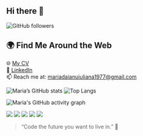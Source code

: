 ## Hi there 👋

![GitHub followers](https://img.shields.io/github/followers/mariadaianu30?style=social)



## 🌍 Find Me Around the Web
🌐 [My CV](https://drive.google.com/file/d/1w9kacql7FxyKlMqNnA7ytrpa7jNWg2it/view?usp=drive_link)  
💬 [LinkedIn](https://www.linkedin.com/in/maria-d%C4%83ianu-150640331/)  
📫 Reach me at: mariadaianuiuliana1977@gmail.com

![Maria’s GitHub stats](https://github-readme-stats.vercel.app/api?username=mariadaianu30&show_icons=true&theme=tokyonight)
![Top Langs](https://github-readme-stats.vercel.app/api/top-langs/?username=mariadaianu30&layout=compact)

![Maria's GitHub activity graph](https://github-readme-activity-graph.vercel.app/graph?username=mariadaianu30&theme=tokyo-night)

![](http://github-profile-summary-cards.vercel.app/api/cards/profile-details?username=yourusername&theme=github_dark)
![](http://github-profile-summary-cards.vercel.app/api/cards/repos-per-language?username=yourusername&theme=github_dark)
![](http://github-profile-summary-cards.vercel.app/api/cards/most-commit-language?username=yourusername&theme=github_dark)
![](http://github-profile-summary-cards.vercel.app/api/cards/stats?username=yourusername&theme=github_dark)
![](http://github-profile-summary-cards.vercel.app/api/cards/productive-time?username=yourusername&theme=github_dark&utcOffset=3)

> “Code the future you want to live in.” 💫

<!--
**mariadaianu30/mariadaianu30** is a ✨ _special_ ✨ repository because its `README.md` (this file) appears on your GitHub profile.

Here are some ideas to get you started:

- 🔭 I’m currently working on ...
- 🌱 I’m currently learning ...
- 👯 I’m looking to collaborate on ...
- 🤔 I’m looking for help with ...
- 💬 Ask me about ...
- 📫 How to reach me: ...
- 😄 Pronouns: ...
- ⚡ Fun fact: ...
-->
